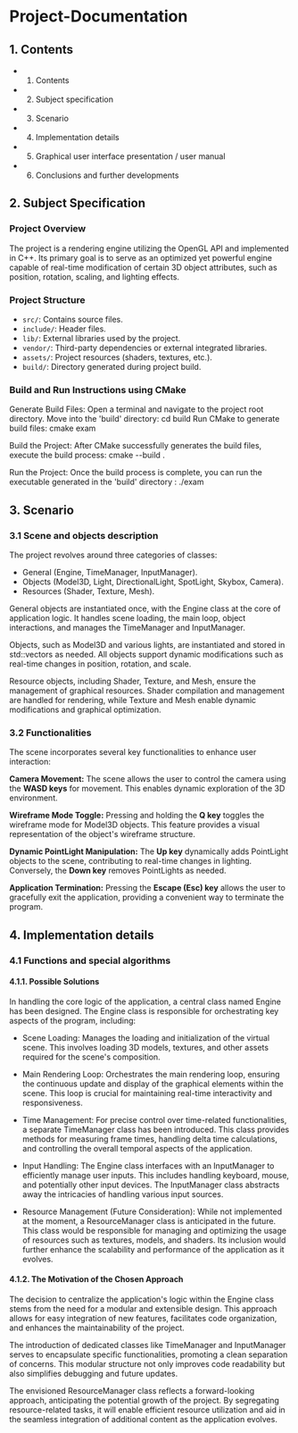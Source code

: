 # Project-Documentation

## 1. Contents
- 1. Contents
- 2. Subject specification
- 3. Scenario
- 4. Implementation details
- 5. Graphical user interface presentation / user manual
- 6. Conclusions and further developments

## 2. Subject Specification

### Project Overview
The project is a rendering engine utilizing the OpenGL API and implemented in C++. Its primary goal is to serve as an optimized yet powerful engine capable of real-time modification of certain 3D object attributes, such as position, rotation, scaling, and lighting effects.

### Project Structure
- `src/`: Contains source files.
- `include/`: Header files.
- `lib/`: External libraries used by the project.
- `vendor/`: Third-party dependencies or external integrated libraries.
- `assets/`: Project resources (shaders, textures, etc.).
- `build/`: Directory generated during project build.

### Build and Run Instructions using CMake
Generate Build Files:
Open a terminal and navigate to the project root directory.
Move into the 'build' directory: cd build
Run CMake to generate build files: cmake exam

Build the Project:
After CMake successfully generates the build files, execute the build process: cmake --build .

Run the Project:
Once the build process is complete, you can run the executable generated in the 'build' directory : ./exam

## 3. Scenario

### 3.1 Scene and objects description

The project revolves around three categories of classes:

- General (Engine, TimeManager, InputManager).
- Objects (Model3D, Light, DirectionalLight, SpotLight, Skybox, Camera).
- Resources (Shader, Texture, Mesh).

General objects are instantiated once, with the Engine class at the core of application logic. It handles scene loading, the main loop, object interactions, and manages the TimeManager and InputManager.

Objects, such as Model3D and various lights, are instantiated and stored in std::vectors as needed. All objects support dynamic modifications such as real-time changes in position, rotation, and scale.

Resource objects, including Shader, Texture, and Mesh, ensure the management of graphical resources. Shader compilation and management are handled for rendering, while Texture and Mesh enable dynamic modifications and graphical optimization.

### 3.2 Functionalities

The scene incorporates several key functionalities to enhance user interaction:

**Camera Movement:**
The scene allows the user to control the camera using the **WASD keys** for movement. This enables dynamic exploration of the 3D environment.

**Wireframe Mode Toggle:**
Pressing and holding the **Q key** toggles the wireframe mode for Model3D objects. This feature provides a visual representation of the object's wireframe structure.

**Dynamic PointLight Manipulation:**
The **Up key** dynamically adds PointLight objects to the scene, contributing to real-time changes in lighting. Conversely, the **Down key** removes PointLights as needed.

**Application Termination:**
Pressing the **Escape (Esc) key** allows the user to gracefully exit the application, providing a convenient way to terminate the program.

## 4. Implementation details

### 4.1 Functions and special algorithms
#### 4.1.1. Possible Solutions

In handling the core logic of the application, a central class named Engine has been designed. The Engine class is responsible for orchestrating key aspects of the program, including:

- Scene Loading: Manages the loading and initialization of the virtual scene. This involves loading 3D models, textures, and other assets required for the scene's composition.

- Main Rendering Loop: Orchestrates the main rendering loop, ensuring the continuous update and display of the graphical elements within the scene. This loop is crucial for maintaining real-time interactivity and responsiveness.

- Time Management: For precise control over time-related functionalities, a separate TimeManager class has been introduced. This class provides methods for measuring frame times, handling delta time calculations, and controlling the overall temporal aspects of the application.

- Input Handling: The Engine class interfaces with an InputManager to efficiently manage user inputs. This includes handling keyboard, mouse, and potentially other input devices. The InputManager class abstracts away the intricacies of handling various input sources.

- Resource Management (Future Consideration): While not implemented at the moment, a ResourceManager class is anticipated in the future. This class would be responsible for managing and optimizing the usage of resources such as textures, models, and shaders. Its inclusion would further enhance the scalability and performance of the application as it evolves.

#### 4.1.2. The Motivation of the Chosen Approach

The decision to centralize the application's logic within the Engine class stems from the need for a modular and extensible design. This approach allows for easy integration of new features, facilitates code organization, and enhances the maintainability of the project.

The introduction of dedicated classes like TimeManager and InputManager serves to encapsulate specific functionalities, promoting a clean separation of concerns. This modular structure not only improves code readability but also simplifies debugging and future updates.

The envisioned ResourceManager class reflects a forward-looking approach, anticipating the potential growth of the project. By segregating resource-related tasks, it will enable efficient resource utilization and aid in the seamless integration of additional content as the application evolves.
